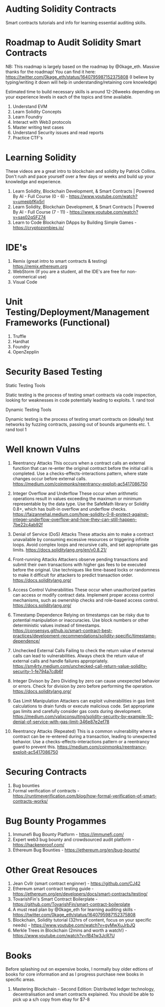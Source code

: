 # Audting Solidity Contracts
Smart contracts tutorials and info for learning essential auditing skills. 


Roadmap to Audit Solidity Smart Contracts
=========================================

NB: This roadmap is largely based on the roadmap by @0kage_eth. Massive thanks for the roadmap! You can find it here: https://twitter.com/0kage_eth/status/1640795987152375808 (I believe by typing/writing it down will help in understanding/retaining core knowledge)

Estimated time to build necessary skills is around 12-26weeks depending on your experience levels in each of the topics and time available.

1. Understand EVM 
2. Learn Solidity Concepts
3. Learn Foundry
4. Interact with Web3 protocols
5. Master writing test cases
6. Understand Security issues and read reports
7. Practice CTF's


  Learning Solidity
  =================

  These videos are a great intro to blockchain and solidity by Patrick Collins. Don't rush and pace yourself over a few days or weeks and build up your 
  knowledge and experience. 
  
  1. Learn Solidity, Blockchain Development, & Smart Contracts | Powered By AI - Full Course (0 - 6) - https://www.youtube.com/watch?v=umepbfKp5rI
  2. Learn Solidity, Blockchain Development, & Smart Contracts | Powered By AI - Full Course (7 - 11) - https://www.youtube.com/watch?v=sas02qSFZ74
  3. Learn to Code Blockchain DApps by Building Simple Games - https://cryptozombies.io/

  IDE's
  =====
   1. Remix (great intro to smart contracts & testing) https://remix.ethereum.org
   2. WebStorm (If you are a student, all the IDE's are free for non-commerical use)
   3. Visual Code
    
  Unit Testing/Deployment/Management Frameworks (Functional)
  ==================
   1. Truffle
   2. Hardhat
   3. Foundry
   4. OpenZepplin
    
  Security Based Testing
  ======================
   Static Testing Tools
    
   Static testing is the process of testing smart contracts via code inspection, looking for weaknesses in code potentially leading to exploits.
     1. rand tool
    
   Dynamic Testing Tools
    
   Dynamic testing is the process of testing smart contracts on (ideally) test networks by fuzzing contracts, passing out of bounds arguments etc. 
     1. rand tool 1
      
 
  Well known Vulns
  ================  
  
  1. Reentrancy Attacks
     This occurs when a contract calls an external function that can re-enter the original contract before the initial call is completed.
     Use a checks-effects-interactions pattern, where state changes occur before external calls.
     https://medium.com/coinmonks/reentrancy-exploit-ac5417086750

  2. Integer Overflow and Underflow
     These occur when arithmetic operations result in values exceeding the maximum or minimum representable by the data type.
     Use the SafeMath library or Solidity 0.8+, which has built-in overflow and underflow checks.
     https://faizannehal.medium.com/how-solidity-0-8-protect-against-integer-underflow-overflow-and-how-they-can-still-happen-7be22c4ab92f

  3. Denial of Service (DoS) Attacks
     These attacks aim to make a contract unavailable by consuming excessive resources or triggering infinite loops.
     Avoid complex loops and recursive calls, and set appropriate gas limits.
     https://docs.soliditylang.org/en/v0.8.21/

  4. Front-running Attacks
     Attackers observe pending transactions and submit their own transactions with higher gas fees to be executed before the original.
     Use techniques like time-based locks or randomness to make it difficult for attackers to predict transaction order.
     https://docs.soliditylang.org/

  5. Access Control Vulnerabilities
     These occur when unauthorized parties can access or modify contract data.
     Implement proper access control mechanisms, such as ownership checks and role-based access control.
     https://docs.soliditylang.org/

  6. Timestamp Dependence
     Relying on timestamps can be risky due to potential manipulation or inaccuracies.
     Use block numbers or other deterministic values instead of timestamps.
     https://consensys.github.io/smart-contract-best-practices/development-recommendations/solidity-specific/timestamp-dependence/

  7. Unchecked External Calls
     Failing to check the return value of external calls can lead to vulnerabilities.
     Always check the return value of external calls and handle failures appropriately.
     https://sm4rty.medium.com/unchecked-call-return-value-solidity-security-1-fe794a7cdb6f

  8. Integer Divison by Zero
     Dividing by zero can cause unexpected behavior or errors.
     Check for division by zero before performing the operation.
     https://docs.soliditylang.org/

  9. Gas Limit Manipulation
     Attackers can exploit vulnerabilities in gas limit calculations to drain funds or execute malicious code.
     Set appropriate gas limits and carefully consider gas costs during development.
     https://medium.com/valixconsulting/solidity-security-by-example-10-denial-of-service-with-gas-limit-346e87e2ef78

  10. Reentrancy Attacks (Repeated)
      This is a common vulnerability where a contract can be re-entered during a transaction, leading to unexpected behavior.
      Use a checks-effects-interactions pattern or a reentrancy guard to prevent this.
      https://medium.com/coinmonks/reentrancy-exploit-ac5417086750

    
  Securing Contracts
  ==================
   1. Bug bounties
   2. Formal verification of contracts - https://runtimeverification.com/blog/how-formal-verification-of-smart-contracts-works/

  Bug Bounty Progammes
  ====================

  1. Immunefi Bug Bounty Platform - https://immunefi.com/
  2. Expert web3 bug bounty and crowdsourced audit platform  - https://hackenproof.com/
  3. Ethereum Bug Bounties - https://ethereum.org/en/bug-bounty/ 
   
  Other Great Resouces
  ====================
   1.  Jean Cvllr (smart contract enginner) - https://github.com/CJ42
   2.  Ethereum smart contract testing guide - https://ethereum.org/en/developers/docs/smart-contracts/testing/
   3.  TovarishFin's Smart Contract Boilerplate - https://github.com/TovarishFin/smart-contract-boilerplate
   4.  A must read plan by @0kage_eth for learning auditing skills - https://twitter.com/0kage_eth/status/1640795987152375808
   5.  Blockchain, Solidity tutorial (32hrs of content, focus on your specific needs) - https://www.youtube.com/watch?v=gyMwXuJrbJQ
   6.  Merkle Trees in Blockchain (2mins and worth a watch!) - https://www.youtube.com/watch?v=fB41w3JcR7U
    

  Books
  =====
  
  Before splashing out on expensive books, I normally buy older edtions of books for core information and as I progress purchase new books in specific areas. 
  
  1.  Mastering Blockchain - Second Edition: Distributed ledger technology, decentralisation and smart contracts explained. You should be able to pick up a s/h copy from ebay for $7-8



